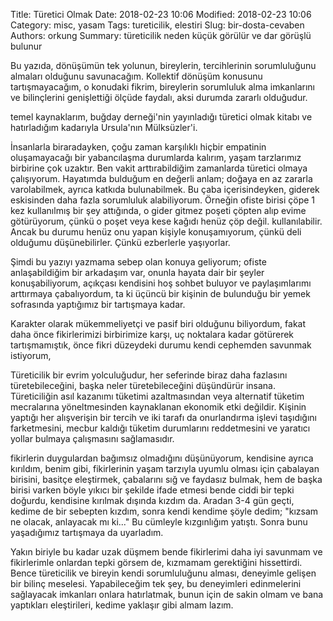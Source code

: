 Title: Türetici Olmak
Date: 2018-02-23 10:06
Modified: 2018-02-23 10:06
Category: misc, yasam
Tags: tureticilik, elestiri
Slug: bir-dosta-cevaben
Authors: orkung
Summary: türeticilik neden küçük görülür ve dar görüşlü bulunur

Bu yazıda, dönüşümün tek yolunun, bireylerin, tercihlerinin sorumluluğunu
almaları olduğunu savunacağım. Kollektif dönüşüm konusunu tartışmayacağım, o
konudaki fikrim, bireylerin sorumluluk alma imkanlarını ve bilinçlerini
genişlettiği ölçüde faydalı, aksi durumda zararlı olduğudur.

temel kaynaklarım, buğday derneği'nin yayınladığı türetici olmak kitabı ve
hatırladığım kadarıyla Ursula'nın Mülksüzler'i.

İnsanlarla biraradayken, çoğu zaman karşılıklı hiçbir empatinin oluşamayacağı
bir yabancılaşma durumlarda kalırım, yaşam tarzlarımız birbirine çok uzaktır.
Ben vakit arttırabildiğim zamanlarda türetici olmaya çalışıyorum. Hayatımda
bulduğum en değerli anlam; doğaya en az zararla varolabilmek, ayrıca katkıda
bulunabilmek. Bu çaba içerisindeyken, giderek eskisinden daha fazla sorumluluk
alabiliyorum. Örneğin ofiste birisi çöpe 1 kez kullanılmış bir şey attığında, o
gider gitmez poşeti çöpten alıp evime götürüyorum, çünkü o poşet veya kese
kağıdı henüz çöp değil. kullanılabilir. Ancak bu durumu henüz onu yapan kişiyle
konuşamıyorum, çünkü deli olduğumu düşünebilirler. Çünkü ezberlerle yaşıyorlar. 

Şimdi bu yazıyı yazmama sebep olan konuya geliyorum; ofiste anlaşabildiğim bir
arkadaşım var, onunla hayata dair bir şeyler konuşabiliyorum, açıkçası
kendisini hoş sohbet buluyor ve paylaşımlarımı arttırmaya çabalıyordum, ta ki
üçüncü bir kişinin de bulunduğu bir yemek sofrasında yaptığımız bir tartışmaya
kadar. 

Karakter olarak mükemmeliyetçi ve pasif biri olduğunu biliyordum,
fakat daha önce fikirlerimizi birbirimize karşı, uç noktalara kadar götürerek
tartışmamıştık, önce fikri düzeydeki durumu kendi cephemden savunmak istiyorum,

Türeticilik bir evrim yolculuğudur, her seferinde biraz daha fazlasını
türetebileceğini, başka neler türetebileceğini düşündürür insana. Türeticiliğin
asıl kazanımı tüketimi azaltmasından veya alternatif tüketim mecralarına
yöneltmesinden kaynaklanan ekonomik etki değildir. Kişinin yaptığı her
alışverişin bir tercih ve iki tarafı da onurlandırma işlevi taşıdığını
farketmesini, mecbur kaldığı tüketim durumlarını reddetmesini ve yaratıcı
yollar bulmaya çalışmasını sağlamasıdır.

fikirlerin duygulardan bağımsız olmadığını düşünüyorum, kendisine ayrıca
kırıldım, benim gibi, fikirlerinin yaşam tarzıyla uyumlu olması için çabalayan
birisini, basitçe eleştirmek, çabalarını sığ ve faydasız bulmak, hem de başka
birisi varken böyle yıkıcı bir şekilde ifade etmesi bende ciddi bir tepki
doğurdu, kendisine kırılmak dışında kızdım da. Aradan 3-4 gün geçti, kedime de
bir sebepten kızdım, sonra kendi kendime şöyle dedim;  "kızsam ne olacak,
anlayacak mı ki..." Bu cümleyle kızgınlığım yatıştı. Sonra bunu yaşadığımız
tartışmaya da uyarladım.

Yakın biriyle bu kadar uzak düşmem bende fikirlerimi daha iyi savunmam ve
fikirlerimle onlardan tepki görsem de, kızmamam gerektiğini hissettirdi. Bence
türeticilik ve bireyin kendi sorumluluğunu alması, deneyimle gelişen bir bilinç
meselesi. Yapabileceğim tek şey, bu deneyimleri edinmelerini sağlayacak
imkanları onlara hatırlatmak, bunun için de sakin olmam ve bana yaptıkları
eleştirileri, kedime yaklaşır gibi almam lazım. 
